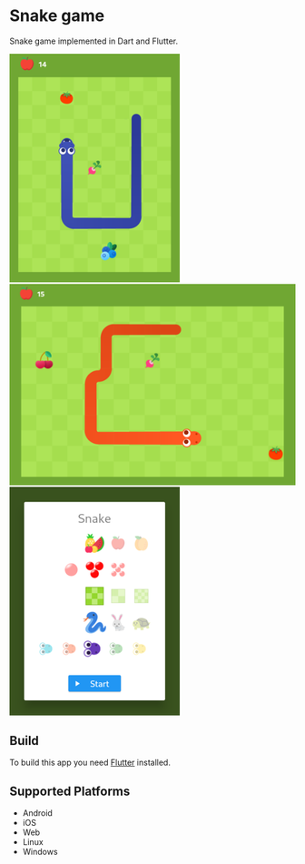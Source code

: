 # Snake game

Snake game implemented in Dart and Flutter.

![Screenshot](docs/gc-snake-screenshot-01.png)
![Screenshot](docs/gc-snake-screenshot-02.png)
![Screenshot](docs/gc-snake-screenshot-03.png)


## Build

To build this app you need [Flutter](https://docs.flutter.dev/get-started/install) installed.

## Supported Platforms

- Android
- iOS
- Web
- Linux
- Windows
